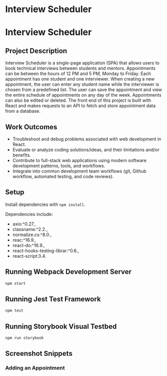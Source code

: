 # Interview Scheduler

# Interview Scheduler

## Project Description

Interview Scheduler is a single-page application (SPA) that allows users to book technical interviews between students and mentors. Appointments can be between the hours of 12 PM and 5 PM, Monday to Friday. Each appointment has one student and one interviewer. When creating a new appointment, the user can enter any student name while the interviewer is chosen from a predefined list. The user can save the appointment and view the entire schedule of appointments on any day of the week. Appointments can also be edited or deleted. The front end of this project is built with React and makes requests to an API to fetch and store appointment data from a database.

## Work Outcomes

- Troubleshoot and debug problems associated with web development in React.
- Evaluate or analyze coding solutions/ideas, and their limitations and/or benefits.
- Contribute to full-stack web applications using modern software development patterns, tools, and workflows.
- Integrate into common development team workflows (git, Github workflow, automated testing, and code reviews).

## Setup

Install dependencies with `npm install`.

Dependencies include:

- axio:^0.27.,
- classname:^2.2.,
- normalize.cs:^8.0.,
- reac:^16.9.,
- react-do:^16.9.,
- react-hooks-testing-librar:^0.6.,
- react-script:3.4.

## Running Webpack Development Server

```sh
npm start
```

## Running Jest Test Framework

```sh
npm test
```

## Running Storybook Visual Testbed

```sh
npm run storybook
```

## Screenshot Snippets

### Adding an Appointment
